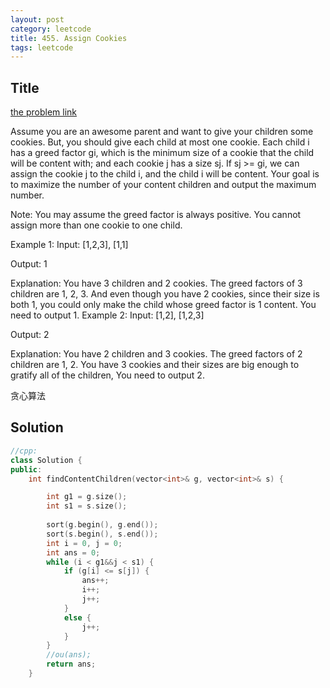 ```yaml
---
layout: post
category: leetcode
title: 455. Assign Cookies
tags: leetcode
---
```

## Title
[the problem link](https://leetcode.com/problems/assign-cookies/description/)

Assume you are an awesome parent and want to give your children some cookies. But, you should give each child at most one cookie. Each child i has a greed factor gi, which is the minimum size of a cookie that the child will be content with; and each cookie j has a size sj. If sj >= gi, we can assign the cookie j to the child i, and the child i will be content. Your goal is to maximize the number of your content children and output the maximum number.

Note:
You may assume the greed factor is always positive. 
You cannot assign more than one cookie to one child.

Example 1:
Input: [1,2,3], [1,1]

Output: 1

Explanation: You have 3 children and 2 cookies. The greed factors of 3 children are 1, 2, 3. 
And even though you have 2 cookies, since their size is both 1, you could only make the child whose greed factor is 1 content.
You need to output 1.
Example 2:
Input: [1,2], [1,2,3]

Output: 2

Explanation: You have 2 children and 3 cookies. The greed factors of 2 children are 1, 2. 
You have 3 cookies and their sizes are big enough to gratify all of the children, 
You need to output 2.

贪心算法

## Solution
```c++
//cpp:
class Solution {
public:
	int findContentChildren(vector<int>& g, vector<int>& s) {

		int g1 = g.size();
		int s1 = s.size();
        
		sort(g.begin(), g.end());
		sort(s.begin(), s.end());
		int i = 0, j = 0;
		int ans = 0;
		while (i < g1&&j < s1) {
			if (g[i] <= s[j]) {
				ans++;
				i++;
				j++;
			}
			else {
				j++;
			}
		}
		//ou(ans);
		return ans;
	}
```
